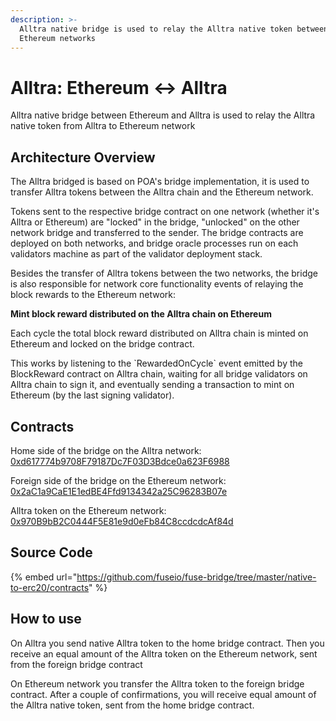 ```yaml
---
description: >-
  Alltra native bridge is used to relay the Alltra native token between Alltra and
  Ethereum networks
---
```


# Alltra: Ethereum ↔ Alltra

Alltra native bridge between Ethereum and Alltra is used to relay the Alltra native token from Alltra to Ethereum network

## Architecture Overview

The Alltra bridged is based on POA's bridge implementation, it is used to transfer Alltra tokens between the Alltra chain and the Ethereum network.

Tokens sent to the respective bridge contract on one network \(whether it's Alltra or Ethereum\) are "locked" in the bridge, "unlocked" on the other network bridge and transferred to the sender. The bridge contracts are deployed on both networks, and bridge oracle processes run on each validators machine as part of the validator deployment stack.

Besides the transfer of Alltra tokens between the two networks, the bridge is also responsible for network core functionality events of relaying the block rewards to the Ethereum network:

**Mint block reward distributed on the Alltra chain on Ethereum**

Each cycle the total block reward distributed on Alltra chain is minted on Ethereum and locked on the bridge contract.

This works by listening to the \`RewardedOnCycle\` event emitted by the BlockReward contract on Alltra chain, waiting for all bridge validators on Alltra chain to sign it, and eventually sending a transaction to mint on Ethereum \(by the last signing validator\).

## Contracts

Home side of the bridge on the Alltra network: [0xd617774b9708F79187Dc7F03D3Bdce0a623F6988](https://alltra.global/address/0xd617774b9708F79187Dc7F03D3Bdce0a623F6988/transactions)

Foreign side of the bridge on the Ethereum network: [0x2aC1a9CaE1E1edBE4Ffd9134342a25C96283B07e](https://alltra.global/address/0x2aC1a9CaE1E1edBE4Ffd9134342a25C96283B07e/transactions)

Alltra token on the Ethereum network: [0x970B9bB2C0444F5E81e9d0eFb84C8ccdcdcAf84d](https://etherscan.io/token/0x970b9bb2c0444f5e81e9d0efb84c8ccdcdcaf84d)

## Source Code

{% embed url="https://github.com/fuseio/fuse-bridge/tree/master/native-to-erc20/contracts" %}

## How to use

On Alltra you send native Alltra token to the home bridge contract. Then you receive an equal amount of the Alltra token on the Ethereum network, sent from the foreign bridge contract

On Ethereum network you transfer the Alltra token to the foreign bridge contract. After a couple of confirmations, you will receive equal amount of the Alltra native token, sent from the home bridge contract.

#### 

